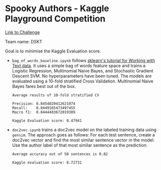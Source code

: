 # Spooky Authors - Kaggle Playground Competition

[Link to Challenge](https://www.kaggle.com/c/spooky-author-identification)

Team name: DSKT

Goal is to minimise the Kaggle Evaluation score.

- `bag_of_words_baseline.ipynb` follows [sklearn's tutorial for Working with Text data](http://scikit-learn.org/stable/tutorial/text_analytics/working_with_text_data.html). It uses a simple bag of words feature space and trains a Logistic Regression, Multinomial Naive Bayes, and Stochastic Gradient Descent SVM. No hyperparameters have been tuned. The models are evaluated using a 10-fold stratified Cross Validation. Multinomial Naive Bayes fares best out of the box.

	```
	Average results of 10-fold stratified CV
	
	Precision: 0.8454029412621074
	Recall:    0.8449165473497455
	Macro f1:  0.8444483672019389
	
	Kaggle Evaluation score: 0.47941
	
	```
	
- `doc2vec.ipynb` trains a doc2vec model on the labeled training data using `gensim`. The approach goes as follows: 
For each test sentence, create a doc2vec vector and find the most similar sentence vector in the model. Use the author label of that most similar sentence as the prediction.

	```
	Average accuracy out of 50 sentences is 0.82
	
	Kaggle evaluation score: 8.72731
	
	```